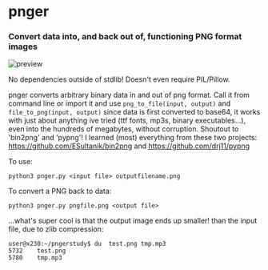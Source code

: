 # pnger
### Convert data into, and back out of, functioning PNG format images
![preview](https://i.ibb.co/MRp7GVw/test.png)

No dependencies outside of stdlib! Doesn't even require PIL/Pillow.

pnger converts arbitrary binary data in and out of png format.  Call it from command line or
import it and use `png_to_file(input, output)` and `file_to_png(input, output)`
since data is first converted to base64, it works with just about anything ive tried (ttf fonts, mp3s, binary executables...), even into
the hundreds of megabytes, without corruption.  Shoutout to 'bin2png' and 'pypng'!
I learned (most) everything from these two projects: https://github.com/ESultanik/bin2png and https://github.com/drj11/pypng


To use:

`python3 pnger.py <input file> outputfilename.png` 

To convert a PNG back to data:

`python3 pnger.py pngfile.png <output file>`


...what's super cool is that the output image ends up smaller! than the input file, due to zlib compression:
```
user@x230:~/pngerstudy$ du  test.png tmp.mp3 
5732	test.png
5780	tmp.mp3
```
